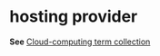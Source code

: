 # hosting provider

**See** [Cloud-computing term collection](/style-guide/a-z-word-list-term-collections/term-collections/cloud-computing-terms)
